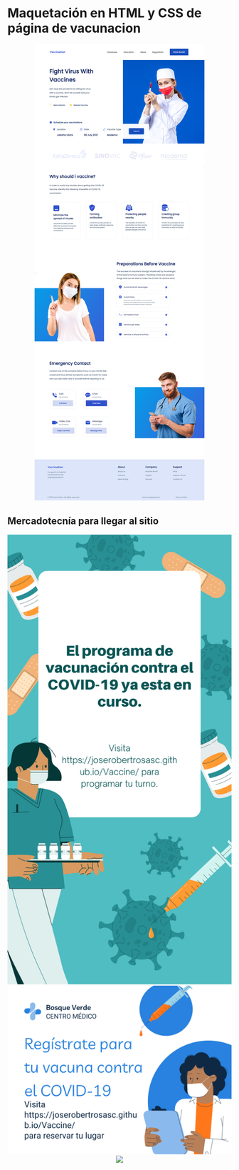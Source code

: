# Maquetación en HTML y CSS de página de vacunacion

<div style="text-align:center">
    <img src="./screenshots/Vaccine.png"/>
</div>

## Mercadotecnía para llegar al sitio

<div style="text-align:center">
    <img src="./screenshots/publicidad1.png"/>
</div>

<div style="text-align:center">
    <img src="./screenshots/publicidad2.png"/>
</div>

<div style="text-align:center">
    <img src="./screenshots/publicidad3.png"/>
</div>
